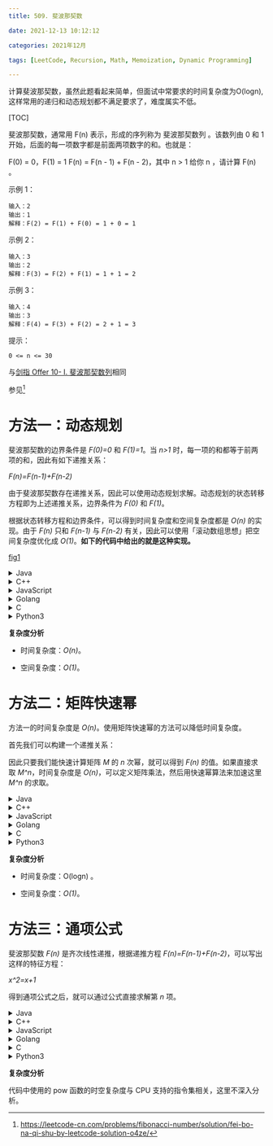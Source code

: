 ```yaml
---
title: 509. 斐波那契数

date: 2021-12-13 10:12:12  

categories: 2021年12月

tags: [LeetCode, Recursion, Math, Memoization, Dynamic Programming]

---
```


 计算斐波那契数，虽然此题看起来简单，但面试中常要求的时间复杂度为O(logn),这样常用的递归和动态规划都不满足要求了，难度属实不低。

<!-- more -->

[TOC]

斐波那契数，通常用 F(n) 表示，形成的序列称为 斐波那契数列 。该数列由 0 和 1 开始，后面的每一项数字都是前面两项数字的和。也就是：

F(0) = 0，F(1) = 1
F(n) = F(n - 1) + F(n - 2)，其中 n > 1
给你 n ，请计算 F(n) 。



示例 1：

    输入：2
    输出：1
    解释：F(2) = F(1) + F(0) = 1 + 0 = 1
示例 2：
    
    输入：3
    输出：2
    解释：F(3) = F(2) + F(1) = 1 + 1 = 2
示例 3：
    
    输入：4
    输出：3
    解释：F(4) = F(3) + F(2) = 2 + 1 = 3


提示：

    0 <= n <= 30

与[剑指 Offer 10- I. 斐波那契数列](https://leetcode-cn.com/problems/fei-bo-na-qi-shu-lie-lcof/)相同

参见[^1]

# 方法一：动态规划

斐波那契数的边界条件是 *F(0)=0* 和 *F(1)=1*。当 *n>1* 时，每一项的和都等于前两项的和，因此有如下递推关系：

*F(n)=F(n-1)+F(n-2)*

由于斐波那契数存在递推关系，因此可以使用动态规划求解。动态规划的状态转移方程即为上述递推关系，边界条件为 *F(0)* 和 *F(1)*。

根据状态转移方程和边界条件，可以得到时间复杂度和空间复杂度都是 *O(n)* 的实现。由于 *F(n)* 只和 *F(n-1)* 与 *F(n-2)* 有关，因此可以使用「滚动数组思想」把空间复杂度优化成 *O(1)*。**如下的代码中给出的就是这种实现。**

 [fig1](https://assets.leetcode-cn.com/solution-static/509/509_fig1.gif)

<details>
    <summary>Java</summary>
    
```Java [sol1-Java]
class Solution {
    public int fib(int n) {
        if (n < 2) {
            return n;
        }
        int p = 0, q = 0, r = 1;
        for (int i = 2; i <= n; ++i) {
            p = q; 
            q = r; 
            r = p + q;
        }
        return r;
    }
}
```
</details>
<details>
    <summary>C++</summary>
    
```C++ [sol1-C++]
class Solution {
public:
    int fib(int n) {
        if (n < 2) {
            return n;
        }
        int p = 0, q = 0, r = 1;
        for (int i = 2; i <= n; ++i) {
            p = q; 
            q = r; 
            r = p + q;
        }
        return r;
    }
};
```
</details>
<details>
    <summary>JavaScript</summary>
    
```JavaScript [sol1-JavaScript]
var fib = function(n) {
    if (n < 2) {
        return n;
    }
    let p = 0, q = 0, r = 1;
    for (let i = 2; i <= n; i++) {
        p = q;
        q = r;
        r = p + q;
    }
    return r;
};
```
</details>
<details>
    <summary>Golang</summary>
    
```go [sol1-Golang]
func fib(n int) int {
    if n < 2 {
        return n
    }
    p, q, r := 0, 0, 1
    for i := 2; i <= n; i++ {
        p = q
        q = r
        r = p + q
    }
    return r
}
```
</details>
<details>
    <summary>C</summary>
    
```C [sol1-C]
int fib(int n) {
    if (n < 2) {
        return n;
    }
    int p = 0, q = 0, r = 1;
    for (int i = 2; i <= n; ++i) {
        p = q;
        q = r;
        r = p + q;
    }
    return r;
}
```
</details>
<details>
    <summary>Python3</summary>
    
```Python [sol1-Python3]
class Solution:
    def fib(self, n: int) -> int:
        if n < 2:
            return n
        
        p, q, r = 0, 0, 1
        for i in range(2, n + 1):
            p, q = q, r
            r = p + q
        
        return r
```
</details>


**复杂度分析**

- 时间复杂度：*O(n)*。

- 空间复杂度：*O(1)*。

# 方法二：矩阵快速幂

方法一的时间复杂度是 *O(n)*。使用矩阵快速幂的方法可以降低时间复杂度。

首先我们可以构建一个递推关系：


因此只要我们能快速计算矩阵 *M* 的 *n* 次幂，就可以得到 *F(n)* 的值。如果直接求取 *M^n*，时间复杂度是 *O(n)*，可以定义矩阵乘法，然后用快速幂算法来加速这里 *M^n* 的求取。

<details>
    <summary>Java</summary>
    
```Java [sol2-Java]
class Solution {
    public int fib(int n) {
        if (n < 2) {
            return n;
        }
        int[][] q = {{1, 1}, {1, 0}};
        int[][] res = pow(q, n - 1);
        return res[0][0];
    }

    public int[][] pow(int[][] a, int n) {
        int[][] ret = {{1, 0}, {0, 1}};
        while (n > 0) {
            if ((n & 1) == 1) {
                ret = multiply(ret, a);
            }
            n >>= 1;
            a = multiply(a, a);
        }
        return ret;
    }

    public int[][] multiply(int[][] a, int[][] b) {
        int[][] c = new int[2][2];
        for (int i = 0; i < 2; i++) {
            for (int j = 0; j < 2; j++) {
                c[i][j] = a[i][0] * b[0][j] + a[i][1] * b[1][j];
            }
        }
        return c;
    }
}
```
</details>
<details>
    <summary>C++</summary>
    
```C++ [sol2-C++]
class Solution {
public:
    int fib(int n) {
        if (n < 2) {
            return n;
        }
        vector<vector<int>> q{{1, 1}, {1, 0}};
        vector<vector<int>> res = matrix_pow(q, n - 1);
        return res[0][0];
    }

    vector<vector<int>> matrix_pow(vector<vector<int>>& a, int n) {
        vector<vector<int>> ret{{1, 0}, {0, 1}};
        while (n > 0) {
            if (n & 1) {
                ret = matrix_multiply(ret, a);
            }
            n >>= 1;
            a = matrix_multiply(a, a);
        }
        return ret;
    }

    vector<vector<int>> matrix_multiply(vector<vector<int>>& a, vector<vector<int>>& b) {
        vector<vector<int>> c{{0, 0}, {0, 0}};
        for (int i = 0; i < 2; i++) {
            for (int j = 0; j < 2; j++) {
                c[i][j] = a[i][0] * b[0][j] + a[i][1] * b[1][j];
            }
        }
        return c;
    }
};
```
</details>
<details>
    <summary>JavaScript</summary>
    
```JavaScript [sol2-JavaScript]
var fib = function(n) {
    if (n < 2) {
        return n;
    }
    const q = [[1, 1], [1, 0]];
    const res = pow(q, n - 1);
    return res[0][0];
};

const pow = (a, n) => {
    let ret = [[1, 0], [0, 1]];
    while (n > 0) {
        if ((n & 1) === 1) {
            ret = multiply(ret, a);
        }
        n >>= 1;
        a = multiply(a, a);
    }
    return ret;
}

const multiply = (a, b) => {
    const c = new Array(2).fill(0).map(() => new Array(2).fill(0));
    for (let i = 0; i < 2; i++) {
        for (let j = 0; j < 2; j++) {
            c[i][j] = a[i][0] * b[0][j] + a[i][1] * b[1][j];
        }
    }
    return c;
}
```
</details>
<details>
    <summary>Golang</summary>
    
```go [sol2-Golang]
type matrix [2][2]int

func multiply(a, b matrix) (c matrix) {
    for i := 0; i < 2; i++ {
        for j := 0; j < 2; j++ {
            c[i][j] = a[i][0]*b[0][j] + a[i][1]*b[1][j]
        }
    }
    return
}

func pow(a matrix, n int) matrix {
    ret := matrix{{1, 0}, {0, 1}}
    for ; n > 0; n >>= 1 {
        if n&1 == 1 {
            ret = multiply(ret, a)
        }
        a = multiply(a, a)
    }
    return ret
}

func fib(n int) int {
    if n < 2 {
        return n
    }
    res := pow(matrix{{1, 1}, {1, 0}}, n-1)
    return res[0][0]
}
```
</details>
<details>
    <summary>C</summary>
    
```C [sol2-C]
struct Matrix {
    int mat[2][2];
};

struct Matrix matrixMultiply(struct Matrix* a, struct Matrix* b) {
    struct Matrix c;
    for (int i = 0; i < 2; i++) {
        for (int j = 0; j < 2; j++) {
            c.mat[i][j] = (*a).mat[i][0] * (*b).mat[0][j] + (*a).mat[i][1] * (*b).mat[1][j];
        }
    }
    return c;
}

struct Matrix matrixPow(struct Matrix a, int n) {
    struct Matrix ret;
    ret.mat[0][0] = ret.mat[1][1] = 1;
    ret.mat[0][1] = ret.mat[1][0] = 0;
    while (n > 0) {
        if (n & 1) {
            ret = matrixMultiply(&ret, &a);
        }
        n >>= 1;
        a = matrixMultiply(&a, &a);
    }
    return ret;
}

int fib(int n) {
    if (n < 2) {
        return n;
    }
    struct Matrix q;
    q.mat[0][0] = q.mat[0][1] = q.mat[1][0] = 1;
    q.mat[1][1] = 0;
    struct Matrix res = matrixPow(q, n - 1);
    return res.mat[0][0];
}
```
</details>
<details>
    <summary>Python3</summary>
    
```Python [sol2-Python3]
class Solution:
    def fib(self, n: int) -> int:
        if n < 2:
            return n
        
        q = [[1, 1], [1, 0]]
        res = self.matrix_pow(q, n - 1)
        return res[0][0]
    
    def matrix_pow(self, a: List[List[int]], n: int) -> List[List[int]]:
        ret = [[1, 0], [0, 1]]
        while n > 0:
            if n & 1:
                ret = self.matrix_multiply(ret, a)
            n >>= 1
            a = self.matrix_multiply(a, a)
        return ret

    def matrix_multiply(self, a: List[List[int]], b: List[List[int]]) -> List[List[int]]:
        c = [[0, 0], [0, 0]]
        for i in range(2):
            for j in range(2):
                c[i][j] = a[i][0] * b[0][j] + a[i][1] * b[1][j]
        return c
```
</details>

**复杂度分析**

- 时间复杂度：O(logn)  。

- 空间复杂度：*O(1)*。

# 方法三：通项公式

斐波那契数 *F(n)* 是齐次线性递推，根据递推方程 *F(n)=F(n-1)+F(n-2)*，可以写出这样的特征方程：

*x^2=x+1*


得到通项公式之后，就可以通过公式直接求解第 *n* 项。

<details>
    <summary>Java</summary>
    
```Java [sol3-Java]
class Solution {
    public int fib(int n) {
        double sqrt5 = Math.sqrt(5);
        double fibN = Math.pow((1 + sqrt5) / 2, n) - Math.pow((1 - sqrt5) / 2, n);
        return (int) Math.round(fibN / sqrt5);
    }
}
```
</details>
<details>
    <summary>C++</summary>
    
```C++ [sol3-C++]
class Solution {
public:
    int fib(int n) {
        double sqrt5 = sqrt(5);
        double fibN = pow((1 + sqrt5) / 2, n) - pow((1 - sqrt5) / 2, n);
        return round(fibN / sqrt5);
    }
};
```
</details>
<details>
    <summary>JavaScript</summary>
    
```JavaScript [sol3-JavaScript]
var fib = function(n) {
    const sqrt5 = Math.sqrt(5);
    const fibN = Math.pow((1 + sqrt5) / 2, n) - Math.pow((1 - sqrt5) / 2, n);
    return Math.round(fibN / sqrt5);
};
```
</details>
<details>
    <summary>Golang</summary>
    
```go [sol3-Golang]
func fib(n int) int {
    sqrt5 := math.Sqrt(5)
    p1 := math.Pow((1+sqrt5)/2, float64(n))
    p2 := math.Pow((1-sqrt5)/2, float64(n))
    return int(math.Round((p1 - p2) / sqrt5))
}
```
</details>
<details>
    <summary>C</summary>
    
```C [sol3-C]
int fib(int n) {
    double sqrt5 = sqrt(5);
    double fibN = pow((1 + sqrt5) / 2, n) - pow((1 - sqrt5) / 2, n);
    return round(fibN / sqrt5);
}
```
</details>
<details>
    <summary>Python3</summary>
    
```Python [sol3-Python3]
class Solution:
    def fib(self, n: int) -> int:
        sqrt5 = 5**0.5
        fibN = ((1 + sqrt5) / 2) ** n - ((1 - sqrt5) / 2) ** n
        return round(fibN / sqrt5)
```
</details>

**复杂度分析**

代码中使用的 pow 函数的时空复杂度与 CPU 支持的指令集相关，这里不深入分析。

[^1]: https://leetcode-cn.com/problems/fibonacci-number/solution/fei-bo-na-qi-shu-by-leetcode-solution-o4ze/